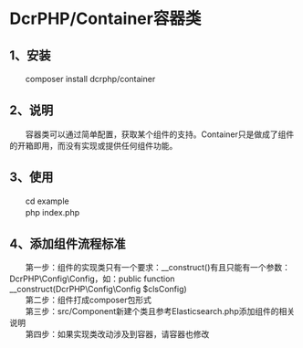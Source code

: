 # DcrPHP/Container容器类

## 1、安装
　　composer install dcrphp/container

## 2、说明
　　容器类可以通过简单配置，获取某个组件的支持。Container只是做成了组件的开箱即用，而没有实现或提供任何组件功能。  

## 3、使用
　　cd example  
　　php index.php

## 4、添加组件流程标准 
　　第一步：组件的实现类只有一个要求：__construct()有且只能有一个参数：DcrPHP\Config\Config，如：public function __construct(DcrPHP\Config\Config $clsConfig)  
　　第二步：组件打成composer包形式  
　　第三步：src/Component新建个类且参考Elasticsearch.php添加组件的相关说明  
　　第四步：如果实现类改动涉及到容器，请容器也修改